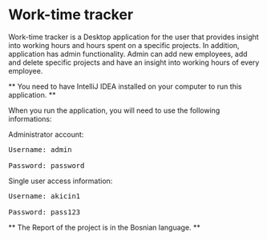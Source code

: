 # Work-time tracker
 
Work-time tracker is a Desktop application for the user that provides insight into working hours and hours spent on a specific projects. 
In addition, application has admin functionality. 
Admin can add new employees, add and delete specific projects and have an insight into working hours of every employee.

** You need to have IntelliJ IDEA installed on your computer to run this application. **

When you run the application, you will need to use the following informations:  
  
Administrator account:  
      <pre>Username: admin  
      Password: password </pre> 
  Single user access information:  
      <pre>Username: akicin1  
      Password: pass123  </pre>
      

** The Report of the project is in the Bosnian language. **
